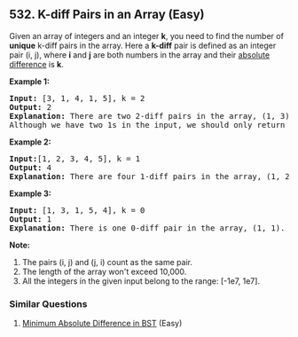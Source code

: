 <!--|This file generated by command(leetcode description); DO NOT EDIT.    |-->
<!--+----------------------------------------------------------------------+-->
<!--|@author    Openset <openset.wang@gmail.com>                           |-->
<!--|@link      https://github.com/openset                                 |-->
<!--|@home      https://github.com/openset/leetcode                        |-->
<!--+----------------------------------------------------------------------+-->

## 532. K-diff Pairs in an Array (Easy)

<p>
Given an array of integers and an integer <b>k</b>, you need to find the number of <b>unique</b> k-diff pairs in the array. Here a <b>k-diff</b> pair is defined as an integer pair (i, j), where <b>i</b> and <b>j</b> are both numbers in the array and their <a href = "https://en.wikipedia.org/wiki/Absolute_difference">absolute difference</a> is <b>k</b>.
</p>


<p><b>Example 1:</b><br />
<pre>
<b>Input:</b> [3, 1, 4, 1, 5], k = 2
<b>Output:</b> 2
<b>Explanation: </b>There are two 2-diff pairs in the array, (1, 3) and (3, 5).</br>Although we have two 1s in the input, we should only return the number of <b>unique</b> pairs.
</pre>
</p>

<p><b>Example 2:</b><br />
<pre>
<b>Input:</b>[1, 2, 3, 4, 5], k = 1
<b>Output: </b>4
<b>Explanation:</b> There are four 1-diff pairs in the array, (1, 2), (2, 3), (3, 4) and (4, 5).
</pre>
</p>

<p><b>Example 3:</b><br />
<pre>
<b>Input: </b>[1, 3, 1, 5, 4], k = 0
<b>Output: </b>1
<b>Explanation:</b> There is one 0-diff pair in the array, (1, 1).
</pre>
</p>

<p><b>Note:</b><br>
<ol>
<li>The pairs (i, j) and (j, i) count as the same pair.</li>
<li>The length of the array won't exceed 10,000.</li>
<li>All the integers in the given input belong to the range: [-1e7, 1e7].</li>
</ol>
</p>

### Similar Questions
  1. [Minimum Absolute Difference in BST](https://github.com/openset/leetcode/tree/master/problems/minimum-absolute-difference-in-bst) (Easy)
